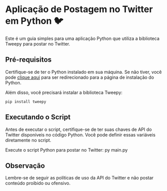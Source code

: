 # Aplicação de Postagem no Twitter em Python 🐦

Este é um guia simples para uma aplicação Python que utiliza a biblioteca Tweepy para postar no Twitter.

## Pré-requisitos

Certifique-se de ter o Python instalado em sua máquina. Se não tiver, você pode [clique aqui](https://www.python.org/downloads/) para ser redirecionado para a página de instalação do Python.

Além disso, você precisará instalar a biblioteca Tweepy:

```
pip install tweepy
```

## Executando o Script
Antes de executar o script, certifique-se de ter suas chaves de API do Twitter disponíveis no código Python. Você pode definir essas variáveis diretamente no script.

Execute o script Python para postar no Twitter:
py main.py

## Observação
Lembre-se de seguir as políticas de uso da API do Twitter e não postar conteúdo proibido ou ofensivo.

